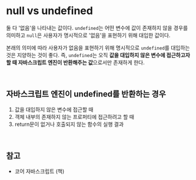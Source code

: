 # null vs undefined
둘 다 '없음'을 나타내는 값이다. `undefined`는 어떤 변수에 값이 존재하지 않을 경우를 의미하고 `null`은 사용자가 명시적으로 '없음'을 표현하기 위해 대입한 값이다.

본래의 의미에 따라 사용자가 없음을 표현하기 위해 명시적으로 `undefined`를 대입하는 것은 지양하는 것이 좋다.
즉, `undefined`는 오직 **값을 대입하지 않은 변수에 접근하고자 할 때 자바스크립트 엔진이 반환해주는 값**으로서만 존재하게 한다.

<br>

## 자바스크립트 엔진이 undefined를 반환하는 경우
1. 값을 대입하지 않은 변수에 접근할 때
2. 객체 내부의 존재하지 않는 프로퍼티에 접근하려고 할 때
3. return문이 없거나 호출되지 않는 함수의 실행 결과

<br>

## 참고
- 코어 자바스크립트 (책)
